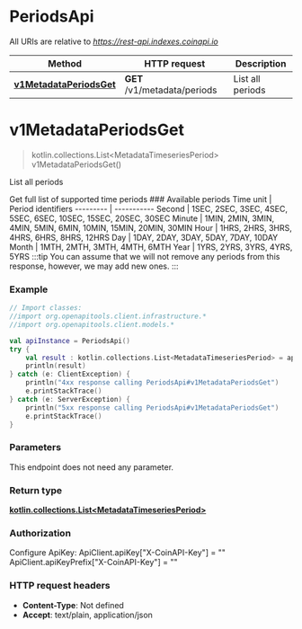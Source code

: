 # PeriodsApi

All URIs are relative to *https://rest-api.indexes.coinapi.io*

| Method | HTTP request | Description |
| ------------- | ------------- | ------------- |
| [**v1MetadataPeriodsGet**](PeriodsApi.md#v1MetadataPeriodsGet) | **GET** /v1/metadata/periods | List all periods |


<a id="v1MetadataPeriodsGet"></a>
# **v1MetadataPeriodsGet**
> kotlin.collections.List&lt;MetadataTimeseriesPeriod&gt; v1MetadataPeriodsGet()

List all periods

Get full list of supported time periods                ### Available periods                Time unit | Period identifiers  --------- | -----------  Second | 1SEC, 2SEC, 3SEC, 4SEC, 5SEC, 6SEC, 10SEC, 15SEC, 20SEC, 30SEC  Minute | 1MIN, 2MIN, 3MIN, 4MIN, 5MIN, 6MIN, 10MIN, 15MIN, 20MIN, 30MIN  Hour | 1HRS, 2HRS, 3HRS, 4HRS, 6HRS, 8HRS, 12HRS  Day | 1DAY, 2DAY, 3DAY, 5DAY, 7DAY, 10DAY  Month | 1MTH, 2MTH, 3MTH, 4MTH, 6MTH  Year | 1YRS, 2YRS, 3YRS, 4YRS, 5YRS                :::tip  You can assume that we will not remove any periods from this response, however, we may add new ones.  :::

### Example
```kotlin
// Import classes:
//import org.openapitools.client.infrastructure.*
//import org.openapitools.client.models.*

val apiInstance = PeriodsApi()
try {
    val result : kotlin.collections.List<MetadataTimeseriesPeriod> = apiInstance.v1MetadataPeriodsGet()
    println(result)
} catch (e: ClientException) {
    println("4xx response calling PeriodsApi#v1MetadataPeriodsGet")
    e.printStackTrace()
} catch (e: ServerException) {
    println("5xx response calling PeriodsApi#v1MetadataPeriodsGet")
    e.printStackTrace()
}
```

### Parameters
This endpoint does not need any parameter.

### Return type

[**kotlin.collections.List&lt;MetadataTimeseriesPeriod&gt;**](MetadataTimeseriesPeriod.md)

### Authorization


Configure ApiKey:
    ApiClient.apiKey["X-CoinAPI-Key"] = ""
    ApiClient.apiKeyPrefix["X-CoinAPI-Key"] = ""

### HTTP request headers

 - **Content-Type**: Not defined
 - **Accept**: text/plain, application/json

